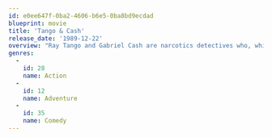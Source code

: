 ```yaml
---
id: e0ee647f-0ba2-4606-b6e5-0ba8bd9ecdad
blueprint: movie
title: 'Tango & Cash'
release_date: '1989-12-22'
overview: "Ray Tango and Gabriel Cash are narcotics detectives who, while both being extremely successful, can't stand each other. Crime Lord Yves Perret, furious at the loss of income that Tango and Cash have caused him, frames the two for murder. Caught with the murder weapon on the scene of the crime, the two have no alibi. Thrown into prison with most of the criminals they helped convict, it appears that they are going to have to trust each other if they are to clear their names and catch the evil Perret."
genres:
  -
    id: 28
    name: Action
  -
    id: 12
    name: Adventure
  -
    id: 35
    name: Comedy
---
```

